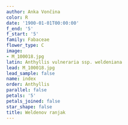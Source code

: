 ```yaml
---
author: Anka Vončina
color: R
date: '1900-01-01T00:00:00'
f_end: '5'
f_start: '5'
family: Fabaceae
flower_type: C
image:
- M_100018.jpg
latin: Anthyllis vulneraria ssp. weldeniana
lead: M_100018.jpg
lead_sample: false
name: index
order: Anthyllis
parallel: false
petals: '5'
petals_joined: false
star_shape: false
title: Weldenov ranjak
---
```


